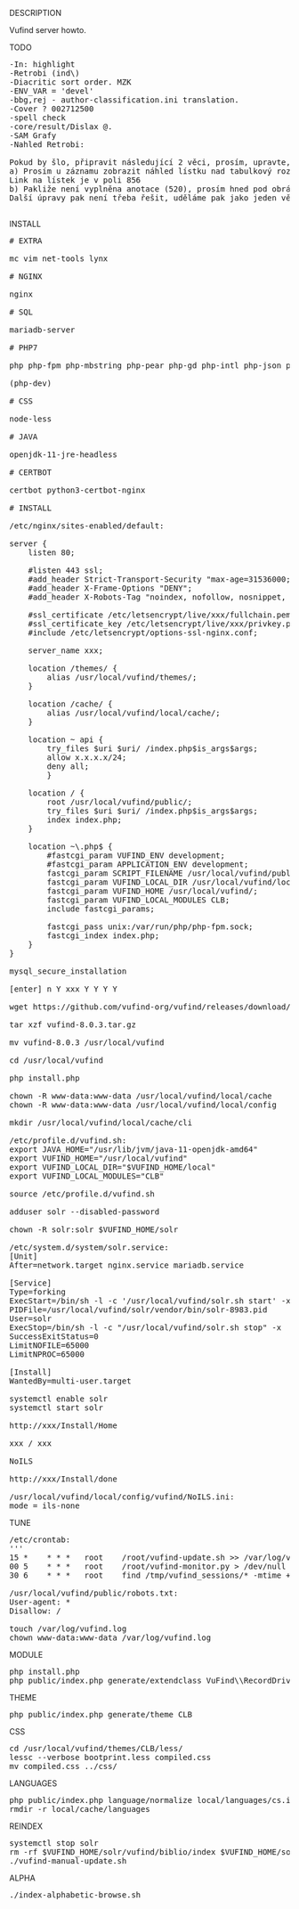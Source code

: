 DESCRIPTION

Vufind server howto.

TODO
<pre>
-In: highlight
-Retrobi (ind\)
-Diacritic sort order. MZK
-ENV_VAR = 'devel'
-bbg,rej - author-classification.ini translation.
-Cover ? 002712500
-spell check
-core/result/Dislax @.
-SAM Grafy
-Nahled Retrobi:

Pokud by šlo, připravit následující 2 věci, prosím, upravte, pokud by to mělo být na delší úpravu, nechte být (ve stávající verzi to není)
a) Prosím u záznamu zobrazit náhled lístku nad tabulkový rozpis v proporcích dle vzoru zde: https://atelier-tippman.cz/UCL/webCLB/v6/VuFind_detail_RETROBI.html  (hned pod název);
Link na lístek je v poli 856
b) Pakliže není vyplněna anotace (520), prosím hned pod obrázek dát s návěštím „OCR přepis lístku:“ obsah pole 989a
Další úpravy pak není třeba řešit, uděláme pak jako jeden větší balík

</pre>
INSTALL
<pre>
# EXTRA

mc vim net-tools lynx

# NGINX

nginx

# SQL

mariadb-server

# PHP7

php php-fpm php-mbstring php-pear php-gd php-intl php-json php-ldap php-mysql php-xml php-soap php-curl

(php-dev)

# CSS

node-less

# JAVA

openjdk-11-jre-headless

# CERTBOT

certbot python3-certbot-nginx

# INSTALL

/etc/nginx/sites-enabled/default:

server {
	listen 80;

	#listen 443 ssl;
	#add_header Strict-Transport-Security "max-age=31536000; includeSubDomains" always;
	#add_header X-Frame-Options "DENY";
	#add_header X-Robots-Tag "noindex, nofollow, nosnippet, noarchive";

	#ssl_certificate /etc/letsencrypt/live/xxx/fullchain.pem;
	#ssl_certificate_key /etc/letsencrypt/live/xxx/privkey.pem;
	#include /etc/letsencrypt/options-ssl-nginx.conf;

	server_name xxx;

	location /themes/ {
		alias /usr/local/vufind/themes/;
	}

	location /cache/ {
		alias /usr/local/vufind/local/cache/;
	}

	location ~ api {
		try_files $uri $uri/ /index.php$is_args$args;
		allow x.x.x.x/24;
		deny all;
        }

	location / {
		root /usr/local/vufind/public/;
		try_files $uri $uri/ /index.php$is_args$args;
		index index.php;
	}

	location ~\.php$ {
		#fastcgi_param VUFIND_ENV development;
		#fastcgi_param APPLICATION_ENV development;
		fastcgi_param SCRIPT_FILENAME /usr/local/vufind/public/index.php;
		fastcgi_param VUFIND_LOCAL_DIR /usr/local/vufind/local/;
		fastcgi_param VUFIND_HOME /usr/local/vufind/;
		fastcgi_param VUFIND_LOCAL_MODULES CLB;
		include fastcgi_params;

		fastcgi_pass unix:/var/run/php/php-fpm.sock;
		fastcgi_index index.php;
	}
}

mysql_secure_installation

[enter] n Y xxx Y Y Y Y

wget https://github.com/vufind-org/vufind/releases/download/v8.0.3/vufind-8.0.3.tar.gz

tar xzf vufind-8.0.3.tar.gz

mv vufind-8.0.3 /usr/local/vufind

cd /usr/local/vufind

php install.php

chown -R www-data:www-data /usr/local/vufind/local/cache
chown -R www-data:www-data /usr/local/vufind/local/config

mkdir /usr/local/vufind/local/cache/cli

/etc/profile.d/vufind.sh:
export JAVA_HOME="/usr/lib/jvm/java-11-openjdk-amd64"
export VUFIND_HOME="/usr/local/vufind"
export VUFIND_LOCAL_DIR="$VUFIND_HOME/local"
export VUFIND_LOCAL_MODULES="CLB"

source /etc/profile.d/vufind.sh

adduser solr --disabled-password

chown -R solr:solr $VUFIND_HOME/solr

/etc/system.d/system/solr.service:
[Unit]
After=network.target nginx.service mariadb.service

[Service]
Type=forking
ExecStart=/bin/sh -l -c '/usr/local/vufind/solr.sh start' -x
PIDFile=/usr/local/vufind/solr/vendor/bin/solr-8983.pid
User=solr
ExecStop=/bin/sh -l -c "/usr/local/vufind/solr.sh stop" -x
SuccessExitStatus=0
LimitNOFILE=65000
LimitNPROC=65000

[Install]
WantedBy=multi-user.target

systemctl enable solr
systemctl start solr

http://xxx/Install/Home

xxx / xxx

NoILS

http://xxx/Install/done

/usr/local/vufind/local/config/vufind/NoILS.ini:
mode = ils-none
</pre>
TUNE
<pre>
/etc/crontab:
'''
15 *	* * *	root	/root/vufind-update.sh >> /var/log/vufind-update.log 2>&1 &
00 5	* * *	root	/root/vufind-monitor.py > /dev/null 2>&1 &
30 6	* * *	root	find /tmp/vufind_sessions/&ast; -mtime +5 -exec rm {} \; > /dev/null &

/usr/local/vufind/public/robots.txt:
User-agent: *
Disallow: /

touch /var/log/vufind.log
chown www-data:www-data /var/log/vufind.log
</pre>
MODULE
<pre>
php install.php
php public/index.php generate/extendclass VuFind\\RecordDriver\\SolrMarc CLB
</pre>
THEME
<pre>
php public/index.php generate/theme CLB
</pre>
CSS
<pre>
cd /usr/local/vufind/themes/CLB/less/
lessc --verbose bootprint.less compiled.css
mv compiled.css ../css/
</pre>
LANGUAGES
<pre>
php public/index.php language/normalize local/languages/cs.ini
rmdir -r local/cache/languages
</pre>
REINDEX
<pre>
systemctl stop solr
rm -rf $VUFIND_HOME/solr/vufind/biblio/index $VUFIND_HOME/solr/vufind/spell*
./vufind-manual-update.sh
</pre>
ALPHA
<pre>
./index-alphabetic-browse.sh
</pre>

